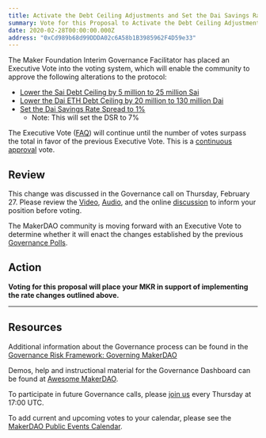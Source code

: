 ```yaml
---
title: Activate the Debt Ceiling Adjustments and Set the Dai Savings Rate Spread
summary: Vote for this Proposal to Activate the Debt Ceiling Adjustments and Set the Dai Savings Rate Spread
date: 2020-02-28T00:00:00.000Z
address: "0xCd989b68d99DDDA02c6A58b1B3985962F4D59e33"
---
```

The Maker Foundation Interim Governance Facilitator has placed an Executive Vote into the voting system, which will enable the community to approve the following alterations to the protocol:

- [Lower the Sai Debt Ceiling by 5 million to 25 million Sai](https://vote.makerdao.com/polling-proposal/qmfy3resrmo97rqyfffpndujszvbv59zuacfl3rxpcu2wx)
- [Lower the Dai ETH Debt Ceiling by 20 million to 130 million Dai](https://vote.makerdao.com/polling-proposal/qmfy3resrmo97rqyfffpndujszvbv59zuacfl3rxpcu2wx)
- [Set the Dai Savings Rate Spread to 1%](https://vote.makerdao.com/polling-proposal/qmewwftkvpcnqzmfrskryenlpqj4qqxqtzi9djxa8k9wn3)
  - Note: This will set the DSR to 7% 

The Executive Vote ([FAQ](https://community-development.makerdao.com/makerdao-scd-faqs/scd-faqs#governance)) will continue until the number of votes surpass the total in favor of the previous Executive Vote. This is a [continuous approval](https://community-development.makerdao.com/makerdao-scd-faqs/scd-faqs/governance#what-is-continuous-approval-voting) vote.

## Review

This change was discussed in the Governance call on Thursday, February 27. Please review the [Video](https://www.youtube.com/playlist?list=PLLzkWCj8ywWNq5-90-Id6VPSsrk4OWVan), [Audio](https://soundcloud.com/makerdao/sets/governance-and-risk), and the online [discussion](https://forum.makerdao.com/c/governance) to inform your position before voting.

The MakerDAO community is moving forward with an Executive Vote to determine whether it will enact the changes established by the previous [Governance Polls](https://vote.makerdao.com/polling).

## Action

**Voting for this proposal will place your MKR in support of implementing the rate changes outlined above.**

---

## Resources

Additional information about the Governance process can be found in the [Governance Risk Framework: Governing MakerDAO](https://community-development.makerdao.com/governance/governance-risk-framework)

Demos, help and instructional material for the Governance Dashboard can be found at [Awesome MakerDAO](https://awesome.makerdao.com/#voting).

To participate in future Governance calls, please [join us](https://community-development.makerdao.com/governance/governance-and-risk-meetings) every Thursday at 17:00 UTC.

To add current and upcoming votes to your calendar, please see the [MakerDAO Public Events Calendar](https://calendar.google.com/calendar/embed?src=makerdao.com_3efhm2ghipksegl009ktniomdk%40group.calendar.google.com&amp;ctz=America%2FLos_Angeles).